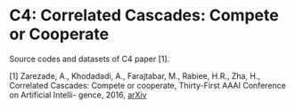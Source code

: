 # C4: Correlated Cascades: Compete or Cooperate
Source codes and datasets of C4 paper [1].


[1] Zarezade, A., Khodadadi, A., Farajtabar, M., Rabiee, H.R., Zha, H., Correlated Cascades: Compete or cooperate, Thirty-First AAAI Conference on Artificial Intelli-
gence, 2016, [arXiv](https://arxiv.org/pdf/1510.00936)


